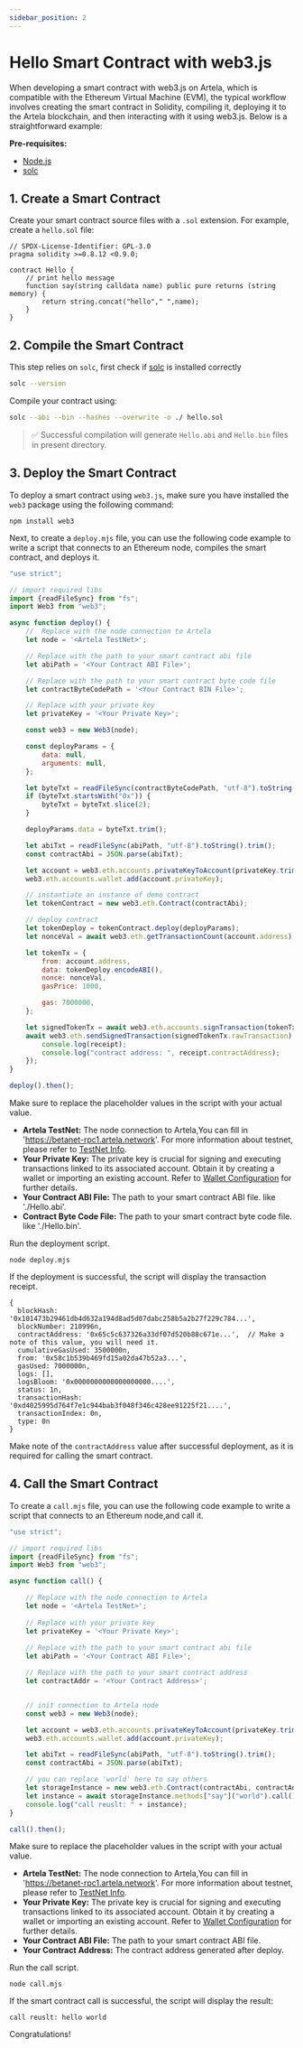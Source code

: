 ```yaml
---
sidebar_position: 2
---
```


# Hello Smart Contract with web3.js

When developing a smart contract with web3.js on Artela, which is compatible with the Ethereum Virtual Machine (EVM),
the typical workflow involves creating the smart contract in Solidity, compiling it, deploying it to the Artela
blockchain, and then interacting with it using web3.js. Below is a straightforward example:

**Pre-requisites:**

* [Node.js](https://nodejs.org/)
* [solc](https://docs.soliditylang.org/en/v0.8.20/installing-solidity.html)

## 1. Create a Smart Contract

Create your smart contract source files with a `.sol` extension. For example, create a `hello.sol` file:

<!-- @formatter:off -->
```solidity
// SPDX-License-Identifier: GPL-3.0
pragma solidity >=0.8.12 <0.9.0;

contract Hello {
    // print hello message
    function say(string calldata name) public pure returns (string memory) {
        return string.concat("hello"," ",name);
    }
}
```
<!-- @formatter:on -->

## 2. Compile the Smart Contract

This step relies on `solc`, first check if [solc](https://docs.soliditylang.org/en/v0.8.20/installing-solidity.html) is
installed correctly

```bash
solc --version
```

Compile your contract using:

```bash
solc --abi --bin --hashes --overwrite -o ./ hello.sol
```

> ✅ Successful compilation will generate `Hello.abi` and `Hello.bin` files in present directory.

## 3. Deploy the Smart Contract

To deploy a smart contract using `web3.js`, make sure you have installed the `web3` package using the following command:

```shell
npm install web3
```

Next, to create a `deploy.mjs` file, you can use the following code example to write a script that connects to an
Ethereum node, compiles the smart contract, and deploys it.

```javascript
"use strict";

// import required libs
import {readFileSync} from "fs";
import Web3 from "web3";

async function deploy() {
    //  Replace with the node connection to Artela
    let node = '<Artela TestNet>';

    // Replace with the path to your smart contract abi file
    let abiPath = '<Your Contract ABI File>';

    // Replace with the path to your smart contract byte code file 
    let contractByteCodePath = '<Your Contract BIN File>';

    // Replace with your private key
    let privateKey = '<Your Private Key>';

    const web3 = new Web3(node);

    const deployParams = {
        data: null,
        arguments: null,
    };

    let byteTxt = readFileSync(contractByteCodePath, "utf-8").toString().trim();
    if (byteTxt.startsWith("0x")) {
        byteTxt = byteTxt.slice(2);
    }

    deployParams.data = byteTxt.trim();

    let abiTxt = readFileSync(abiPath, "utf-8").toString().trim();
    const contractAbi = JSON.parse(abiTxt);

    let account = web3.eth.accounts.privateKeyToAccount(privateKey.trim());
    web3.eth.accounts.wallet.add(account.privateKey);

    // instantiate an instance of demo contract
    let tokenContract = new web3.eth.Contract(contractAbi);

    // deploy contract
    let tokenDeploy = tokenContract.deploy(deployParams);
    let nonceVal = await web3.eth.getTransactionCount(account.address);

    let tokenTx = {
        from: account.address,
        data: tokenDeploy.encodeABI(),
        nonce: nonceVal,
        gasPrice: 1000,

        gas: 7000000,
    };

    let signedTokenTx = await web3.eth.accounts.signTransaction(tokenTx, account.privateKey);
    await web3.eth.sendSignedTransaction(signedTokenTx.rawTransaction).on("receipt", (receipt) => {
        console.log(receipt);
        console.log("contract address: ", receipt.contractAddress);
    });
}

deploy().then();

```

Make sure to replace the placeholder values in the script with your actual value.

* **Artela TestNet:** The node connection to Artela,You can fill in 'https://betanet-rpc1.artela.network'. For more
  information about testnet, please refer to [TestNet Info](/develop/node/access-testnet).
* **Your Private Key:** The private key is crucial for signing and executing transactions linked to its associated
  account. Obtain it by creating a wallet or importing an existing account. Refer
  to [Wallet Configuration](/develop/guides/wallet-configuration) for further details.
* **Your Contract ABI File:** The path to your smart contract ABI file. like './Hello.abi'.
* **Contract Byte Code File:** The path to your smart contract byte code file. like './Hello.bin'.

Run the deployment script.

```shell
node deploy.mjs
```

If the deployment is successful, the script will display the transaction receipt.

```shell
{
  blockHash: '0x101473b29461db4d632a194d8ad5d07dabc258b5a2b27f229c784...',
  blockNumber: 210996n,
  contractAddress: '0x65c5c637326a33df07d520b88c671e...',  // Make a note of this value, you will need it.
  cumulativeGasUsed: 3500000n,
  from: '0x58c1b539b469fd15a02da47b52a3...',
  gasUsed: 7000000n,
  logs: [],
  logsBloom: '0x0000000000000000000....',
  status: 1n,
  transactionHash: '0xd4025995d764f7e1c944bab3f048f346c428ee91225f21....',
  transactionIndex: 0n,
  type: 0n
}
```

Make note of the `contractAddress` value after successful deployment, as it is required for calling the smart contract.

## 4. Call the Smart Contract

To create a `call.mjs` file, you can use the following code example to write a script that connects to an Ethereum
node,and call it.

```javascript
"use strict";

// import required libs
import {readFileSync} from "fs";
import Web3 from "web3";

async function call() {

    // Replace with the node connection to Artela
    let node = '<Artela TestNet>';
    
    // Replace with your private key
    let privateKey = '<Your Private Key>';
    
    // Replace with the path to your smart contract abi file
    let abiPath = '<Your Contract ABI File>';

    // Replace with the path to your smart contract address
    let contractAddr = '<Your Contract Address>';


    // init connection to Artela node
    const web3 = new Web3(node);

    let account = web3.eth.accounts.privateKeyToAccount(privateKey.trim());
    web3.eth.accounts.wallet.add(account.privateKey);

    let abiTxt = readFileSync(abiPath, "utf-8").toString().trim();
    const contractAbi = JSON.parse(abiTxt);

    // you can replace 'world' here to say others
    let storageInstance = new web3.eth.Contract(contractAbi, contractAddr);
    let instance = await storageInstance.methods["say"]("world").call();
    console.log("call reuslt: " + instance);
}

call().then();

```

Make sure to replace the placeholder values in the script with your actual value.

* **Artela TestNet:** The node connection to Artela,You can fill in 'https://betanet-rpc1.artela.network'. For more
  information about testnet, please refer to [TestNet Info](/develop/node/access-testnet).
* **Your Private Key:** The private key is crucial for signing and executing transactions linked to its associated
  account. Obtain it by creating a wallet or importing an existing account. Refer
  to [Wallet Configuration](/develop/guides/wallet-configuration) for further details.
* **Your Contract ABI File:** The path to your smart contract ABI file.
* **Your Contract Address:** The contract address generated after deploy.

Run the call script.

```shell
node call.mjs
```

If the smart contract call is successful, the script will display the result:

```shell
call reuslt: hello world
```

Congratulations!